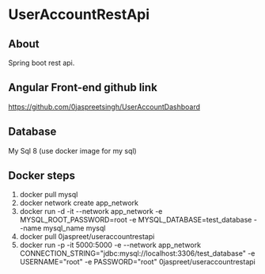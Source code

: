 # UserAccountRestApi

## About

Spring boot rest api. <br>

## Angular Front-end github link

https://github.com/0jaspreetsingh/UserAccountDashboard

## Database

My Sql 8 (use docker image for my sql)

## Docker steps

1. docker pull mysql <br>
2. docker network create app_network <br>
3. docker run -d -it --network app_network -e MYSQL_ROOT_PASSWORD=root -e MYSQL_DATABASE=test_database --name mysql_name mysql <br>
4. docker pull 0jaspreet/useraccountrestapi <br>
5. docker run -p -it 5000:5000 -e --network app_network CONNECTION_STRING="jdbc:mysql://localhost:3306/test_database" -e USERNAME="root" -e PASSWORD="root"  0jaspreet/useraccountrestapi 


